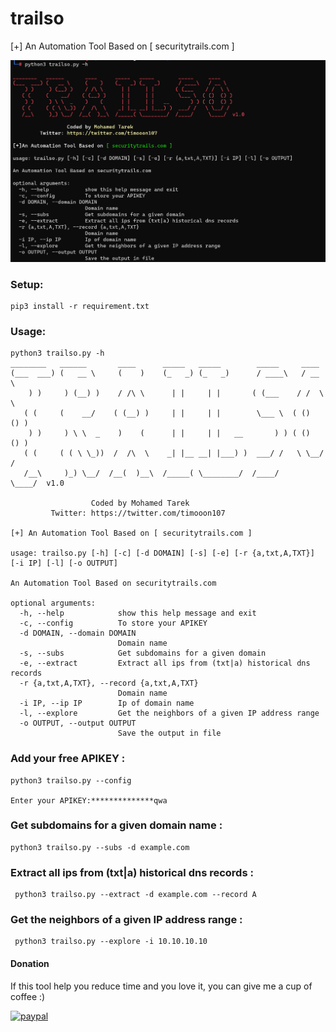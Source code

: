 # trailso
[+] An Automation Tool Based on [ securitytrails.com ]

![screenshot](screenshot.png)
### Setup:
```
pip3 install -r requirement.txt
```

### Usage:
```
python3 trailso.py -h
________   ______       ____      _____   _____        _____     ____
(___  ___) (   __ \     (    )    (_   _) (_   _)      / ____\   / __ \
    ) )     ) (__) )    / /\ \      | |     | |       ( (___    / /  \ \
   ( (     (    __/    ( (__) )     | |     | |        \___ \  ( ()  () )
    ) )     ) \ \  _    )    (      | |     | |   __       ) ) ( ()  () )
   ( (     ( ( \ \_))  /  /\  \    _| |__ __| |___) )  ___/ /   \ \__/ /
   /__\     )_) \__/  /__(  )__\  /_____( \________/  /____/     \____/  v1.0

                  Coded by Mohamed Tarek
         Twitter: https://twitter.com/timooon107

[+] An Automation Tool Based on [ securitytrails.com ]

usage: trailso.py [-h] [-c] [-d DOMAIN] [-s] [-e] [-r {a,txt,A,TXT}] [-i IP] [-l] [-o OUTPUT]

An Automation Tool Based on securitytrails.com

optional arguments:
  -h, --help            show this help message and exit
  -c, --config          To store your APIKEY
  -d DOMAIN, --domain DOMAIN
                        Domain name
  -s, --subs            Get subdomains for a given domain
  -e, --extract         Extract all ips from (txt|a) historical dns records
  -r {a,txt,A,TXT}, --record {a,txt,A,TXT}
                        Domain name
  -i IP, --ip IP        Ip of domain name
  -l, --explore         Get the neighbors of a given IP address range
  -o OUTPUT, --output OUTPUT
                        Save the output in file
```

### Add your free APIKEY :

```
python3 trailso.py --config

Enter your APIKEY:**************qwa
```


###  Get subdomains for a given domain name :
```
python3 trailso.py --subs -d example.com
```

###  Extract all ips from (txt|a) historical dns records :
```
 python3 trailso.py --extract -d example.com --record A
 ```
###  Get the neighbors of a given IP address range :
```
 python3 trailso.py --explore -i 10.10.10.10
 ```
#### Donation
If this tool help you reduce time and you love it, you can give me a cup of coffee :) 

[![paypal](https://www.paypalobjects.com/en_US/i/btn/btn_donateCC_LG.gif)](https://paypal.me/mtarek107)
 




















